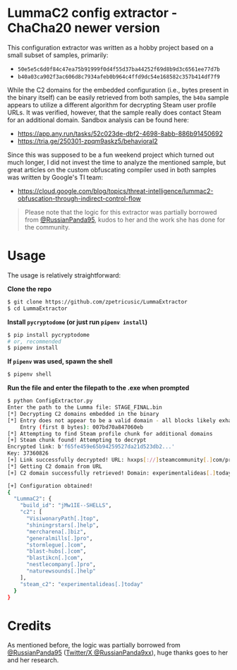 # LummaC2 config extractor - ChaCha20 newer version

This configuration extractor was written as a hobby project based on a small subset of samples, primarily:
- `50e5e5c6d0f84c47ea75b91999f0d4f55d37ba44252f69d8b9d3c6561ee77d7b`
- `b40a03ca902f3ac606d8c7934afeb0b964c4ffd9dc54e168582c357b414df7f9`

While the C2 domains for the embedded configuration (i.e., bytes present in the binary itself) can be easily retrieved from both samples,
the `b40a` sample appears to utilize a different algorithm for decrypting Steam user profile URLs. It was verified, however, that the sample 
really does contact Steam for an additional domain. Sandbox analysis can be found here:

- https://app.any.run/tasks/52c023de-dbf2-4698-8abb-886b91450692
- https://tria.ge/250301-zpqm9askz5/behavioral2

Since this was supposed to be a fun weekend project which turned out much longer, I did not invest the time to analyze the mentioned sample,
but great articles on the custom obfuscating compiler used in both samples was written by Google's TI team:

- https://cloud.google.com/blog/topics/threat-intelligence/lummac2-obfuscation-through-indirect-control-flow

> Please note that the logic for this extractor was partially borrowed from [@RussianPanda95](https://github.com/RussianPanda95/Configuration_extractors/tree/main/LummaC2),
kudos to her and the work she has done for the community.

# Usage

The usage is relatively straightforward:

**Clone the repo**

```bash
$ git clone https://github.com/zpetricusic/LummaExtractor
$ cd LummaExtractor
```

**Install `pycryptodome` (or just run `pipenv install`)**

```bash
$ pip install pycryptodome
# or, recommended
$ pipenv install
```

**If `pipenv` was used, spawn the shell**

```bash
$ pipenv shell
```

**Run the file and enter the filepath to the .exe when prompted**

```bash
$ python ConfigExtractor.py
Enter the path to the Lumma file: STAGE_FINAL.bin
[*] Decrypting C2 domains embedded in the binary
[*] Entry does not appear to be a valid domain - all blocks likely exhausted. Breaking.
    Entry (first 8 bytes): 007bd70a847060eb
[*] Attempting to find Steam profile chunk for additional domains
[+] Steam chunk found! Attempting to decrypt
Encrypted link: b'f65fe459e65b94259527da21d523db2...'
Key: 37360826
[+] Link successfully decrypted! URL: hxxps[://]steamcommunity[.]com/profiles/76561199822375128
[*] Getting C2 domain from URL
[+] C2 domain successfully retrieved! Domain: experimentalideas[.]today

[+] Configuration obtained!
{
  "LummaC2": {
    "build_id": "jMw1IE--SHELLS",
    "c2": [
      "VisiwonaryPath[.]top",
      "shiningrstars[.]help",
      "mercharena[.]biz",
      "generalmills[.]pro",
      "stormlegue[.]com",
      "blast-hubs[.]com",
      "blastikcn[.]com",
      "nestlecompany[.]pro",
      "naturewsounds[.]help"
    ],
    "steam_c2": "experimentalideas[.]today"
  }
}
```

# Credits

As mentioned before, the logic was partially borrowed from [@RussianPanda95](https://github.com/RussianPanda95) ([Twitter/X @RussianPanda9xx](https://x.com/russianpanda9xx)), huge thanks goes to her and her research.
